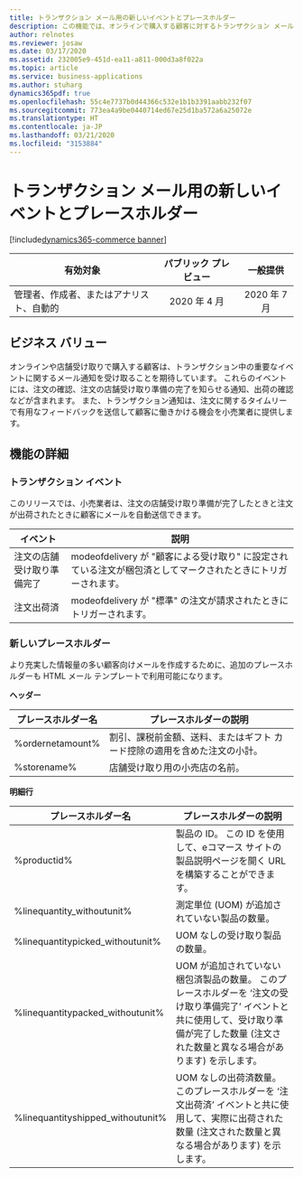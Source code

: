 ```yaml
---
title: トランザクション メール用の新しいイベントとプレースホルダー
description: この機能では、オンラインで購入する顧客に対するトランザクション メールをトリガーするための新しいイベントと拡張機能が提供されます。
author: relnotes
ms.reviewer: josaw
ms.date: 03/17/2020
ms.assetid: 232005e9-451d-ea11-a811-000d3a8f022a
ms.topic: article
ms.service: business-applications
ms.author: stuharg
dynamics365pdf: true
ms.openlocfilehash: 55c4e7737b0d44366c532e1b1b3391aabb232f07
ms.sourcegitcommit: 773ea4a9be0440714ed67e25d1ba572a6a25072e
ms.translationtype: HT
ms.contentlocale: ja-JP
ms.lasthandoff: 03/21/2020
ms.locfileid: "3153884"
---
```

# <a name="new-events-and-placeholders-for-transactional-emails"></a>トランザクション メール用の新しいイベントとプレースホルダー
[!include[dynamics365-commerce banner](../includes/dynamics365-commerce.md)]

| 有効対象    |  パブリック プレビュー | 一般提供 | 
| ---------- | :----------: |:----------: |
|管理者、作成者、またはアナリスト、自動的|2020 年 4 月| 2020 年 7 月|


## <a name="business-value"></a>ビジネス バリュー
<!-- bv start -->
オンラインや店舗受け取りで購入する顧客は、トランザクション中の重要なイベントに関するメール通知を受け取ることを期待しています。 これらのイベントには、注文の確認、注文の店舗受け取り準備の完了を知らせる通知、出荷の確認などが含まれます。 また、トランザクション通知は、注文に関するタイムリーで有用なフィードバックを送信して顧客に働きかける機会を小売業者に提供します。 
<!-- bv end -->



## <a name="feature-details"></a>機能の詳細
<!--feature detail start -->
### <a name="transactional-events"></a>トランザクション イベント

このリリースでは、小売業者は、注文の店舗受け取り準備が完了したときと注文が出荷されたときに顧客にメールを自動送信できます。

| **イベント**                        | **説明**                                              |
| -------------------------------- | ------------------------------------------------------------ |
| 注文の店舗受け取り準備完了 | modeofdelivery が "顧客による受け取り" に設定されている注文が梱包済としてマークされたときにトリガーされます。 |
| 注文出荷済                    | modeofdelivery が "標準" の注文が請求されたときにトリガーされます。 |


### <a name="new-placeholders"></a>新しいプレースホルダー

より充実した情報量の多い顧客向けメールを作成するために、追加のプレースホルダーも HTML メール テンプレートで利用可能になります。 

 
**ヘッダー**

| **プレースホルダー名** | **プレースホルダーの説明**                                  |
| -------------------- | ------------------------------------------------------------ |
| %ordernetamount%     | 割引、課税前金額、送料、またはギフト カード控除の適用を含めた注文の小計。 |
| %storename%          | 店舗受け取り用の小売店の名前。               |

 
**明細行**

| **プレースホルダー名**              | **プレースホルダーの説明**                                  |
| --------------------------------- | ------------------------------------------------------------ |
| %productid%                       | 製品の ID。 この ID を使用して、eコマース サイトの製品説明ページを開く URL を構築することができます。 |
| %linequantity_withoutunit%        | 測定単位 (UOM) が追加されていない製品の数量。 |
| %linequantitypicked_withoutunit%  | UOM なしの受け取り製品の数量。                    |
| %linequantitypacked_withoutunit%  | UOM が追加されていない梱包済製品の数量。 このプレースホルダーを ‘注文の受け取り準備完了’ イベントと共に使用して、受け取り準備が完了した数量 (注文された数量と異なる場合があります) を示します。 |
| %linequantityshipped_withoutunit% | UOM なしの出荷済数量。 このプレースホルダーを ‘注文出荷済’ イベントと共に使用して、実際に出荷された数量 (注文された数量と異なる場合があります) を示します。 |
<!--feature detail end -->









